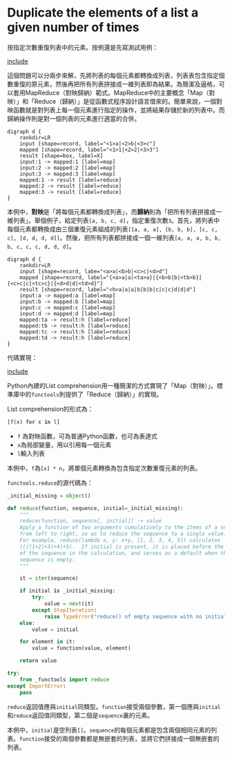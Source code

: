 # Duplicate the elements of a list a given number of times

按指定次數重復列表中的元素。按例還是先寫測試用例：

[include](../../../tests/lists/p115_test.py)

這個問題可以分兩步來解，先將列表的每個元素都轉換成列表，列表表包含指定個數重復的原元素，然後再把所有列表拼接成一維列表即為結果。為簡潔及逼格，可以套用MapReduce（對映歸納）範式。MapReduce中的主要概念「Map（對映）」和「Reduce（歸納）」是從函數式程序設計語言借來的。簡單來說，一個對映函數就是對列表上每一個元素進行指定的操作，並將結果存儲於新的列表中。而歸納操作則是對一個列表的元素進行適當的合併。

```puml
digraph d {
    rankdir=LR
    input [shape=record, label="<1>a|<2>b|<3>c"]
    mapped [shape=record, label="<1>1|<2>2|<3>3"]
    result [shape=box, label=X]
    input:1 -> mapped:1 [label=map]
    input:2 -> mapped:2 [label=map]
    input:3 -> mapped:3 [label=map]
    mapped:1 -> result [label=reduce]
    mapped:2 -> result [label=reduce]
    mapped:3 -> result [label=reduce]
}
```

本例中，**對映**是「將每個元素都轉換成列表」，而**歸納**則為「把所有列表拼接成一維列表」。舉個例子，給定列表`[a, b, c, d]`，指定重復次數`3`。首先，將列表中每個元素都轉換成由三個重復元素組成的列表`[[a, a, a], [b, b, b], [c, c, c], [d, d, d, d]]`。然後，把所有列表都拼接成一個一維列表`[a, a, a, b, b, b, c, c, c, d, d, d]`。

```puml
digraph d {
    rankdir=LR
    input [shape=record, labe="<a>a|<b>b|<c>c|<d>d"]
    mapped [shape=record, label="{<a>a|a|<ta>a}|{<b>b|b|<tb>b}|{<c>c|c|<tc>c}|{<d>d|d|<td>d}"]
    result [shape=record, label="<h>a|a|a|b|b|b|c|c|c|d|d|d"]
    input:a -> mapped:a [label=map]
    input:b -> mapped:b [label=map]
    input:c -> mapped:c [label=map]
    input:d -> mapped:d [label=map]
    mapped:ta -> result:h [label=reduce]
    mapped:tb -> result:h [label=reduce]
    mapped:tc -> result:h [label=reduce]
    mapped:td -> result:h [label=reduce]
}
```

代碼實現：

[include](../../../python99/lists/p115.py)

Python內建的List comprehension用一種簡潔的方式實現了「Map（對映）」。標準庫中的`functools`則提供了「Reduce（歸納）」的實現。

List comprehension的形式為：

```python
[f(x) for x in l]
```

* `f` 為對映函數，可為普通Python函數，也可為表達式
* `x`為局部變量，用以引用每一個元素
* `l`輸入列表

本例中，`f`為`[x] * n`，將單個元素轉換為包含指定次數重復元素的列表。

`functools.reduce`的源代碼為：

```python
_initial_missing = object()

def reduce(function, sequence, initial=_initial_missing):
    """
    reduce(function, sequence[, initial]) -> value
    Apply a function of two arguments cumulatively to the items of a sequence,
    from left to right, so as to reduce the sequence to a single value.
    For example, reduce(lambda x, y: x+y, [1, 2, 3, 4, 5]) calculates
    ((((1+2)+3)+4)+5).  If initial is present, it is placed before the items
    of the sequence in the calculation, and serves as a default when the
    sequence is empty.
    """

    it = iter(sequence)

    if initial is _initial_missing:
        try:
            value = next(it)
        except StopIteration:
            raise TypeError("reduce() of empty sequence with no initial value") from None
    else:
        value = initial

    for element in it:
        value = function(value, element)

    return value

try:
    from _functools import reduce
except ImportError:
    pass
```

`reduce`返回值應與`initial`同類型。`function`接受兩個參數，第一個應與`initial`和`reduce`返回值同類型，第二個是`sequence`裏的元素。

本例中，`initial`是空列表`[]`。`sequence`的每個元素都是包含兩個相同元素的列表。`function`接受的兩個參數都是無嵌套的列表，並將它們拼接成一個無嵌套的列表。